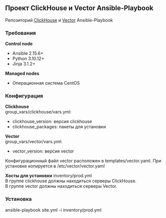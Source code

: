 ##  Проект ClickHouse и Vector Ansible-Playbook
Репозиторий [ClickHouse](https://clickhouse.com) и [Vector](https://vector.dev) Ansible-Playbook

### Требования
  
**Control node**  
  
- Ansible 2.15.6+  
- Python 3.10.12+  
- Jinja 3.1.2+  
  
**Managed nodes**  
- Операционная система CentOS  
  
### Конфигурация

**Clickhouse**  
group_vars/clickhouse/vars.yml:  
- clickhouse_version: версия clickhouse  
- clickhouse_packages: пакеты для установки  

**Vector**  
group_vars/vector/vars.yml:  
- vector_version: версия vector  
  
Конфигурационный файл vector расположен в templates/vector.yaml. При установке копируется в /etc/vector/vector.yaml  

**Хосты для установки**
inventory/prod.yml  
В группе clickhouse должны находиться серверы ClickHouse.  
В группе vector должны находиться серверы Vector.  

### Установка

ansible-playbook site.yml -i inventory/prod.yml